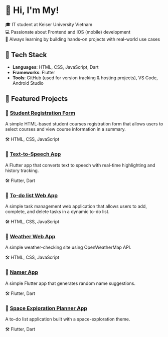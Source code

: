 # 👋 Hi, I'm My!

🎓 IT student at Keiser University Vietnam  
💻 Passionate about Frontend and IOS (mobile) development  
🌱 Always learning by building hands-on projects with real-world use cases

## 🔧 Tech Stack
- **Languages**: HTML, CSS, JavaScript, Dart
- **Frameworks**: Flutter
- **Tools**: GitHub (used for version tracking & hosting projects), VS Code, Android Studio

## 🚀 Featured Projects

### 📌 [Student Registration Form](https://github.com/maimy-portfolio/student-registration-form)
A simple HTML-based student courses registration form that allows users to select courses and view course information in a summary.  

🛠️ HTML, CSS, JavaScript

### 📌 [Text-to-Speech App](https://github.com/maimy-portfolio/text-to-speech-app)
A Flutter app that converts text to speech with real-time highlighting and history tracking.  

🛠️ Flutter, Dart

### 📌 [To-do list Web App](https://github.com/maimy-portfolio/To-do-list-web-app)
A simple task management web application that allows users to add, complete, and delete tasks in a dynamic to-do list. 

🛠️ HTML, CSS, JavaScript

### 📌 [Weather Web App](https://github.com/maimy-portfolio/Weather-web-app)
A simple weather-checking site using OpenWeatherMap API.  

🛠️ HTML, CSS, JavaScript

### 📌 [Namer App](https://github.com/maimy-portfolio/namer_app)
A simple Flutter app that generates random name suggestions. 

🛠️ Flutter, Dart

### 📌 [Space Exploration Planner App](https://github.com/maimy-portfolio/Space-exploration-planner-app)
A to-do list application built with a space-exploration theme.

🛠️ Flutter, Dart


